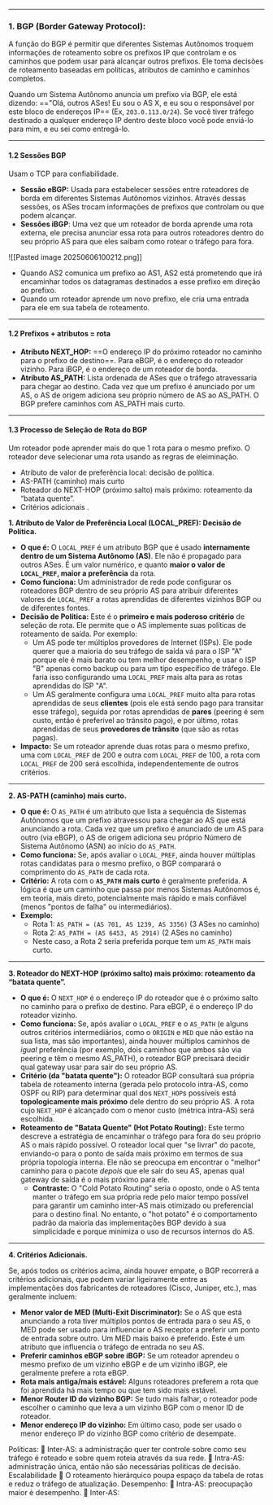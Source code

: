 
---
### **1. BGP (Border Gateway Protocol):**
A  função do BGP é permitir que diferentes Sistemas Autônomos troquem informações de roteamento sobre os prefixos IP que controlam e os caminhos que podem usar para alcançar outros prefixos. Ele toma decisões de roteamento baseadas em políticas, atributos de caminho e caminhos completos.

Quando um Sistema Autônomo anuncia um prefixo via BGP, ele está dizendo: =="Olá, outros ASes! Eu sou o AS X, e eu sou o responsável por este bloco de endereços IP== (Ex, `203.0.113.0/24`). Se você tiver tráfego destinado a qualquer endereço IP dentro deste bloco você pode enviá-lo para mim, e eu sei como entregá-lo.

---
#### **1.2 Sessões BGP**
Usam o TCP para confiabilidade.
- **Sessão eBGP:** Usada para estabelecer sessões entre roteadores de borda em diferentes Sistemas Autônomos vizinhos. Através dessas sessões, os ASes trocam informações de prefixos que controlam ou que podem alcançar.
- **Sessôes iBGP**: Uma vez que um roteador de borda aprende uma rota externa, ele precisa anunciar essa rota para outros roteadores dentro do seu próprio AS para que eles saibam como rotear o tráfego para fora.
 
![[Pasted image 20250606100212.png]]
- Quando AS2 comunica um prefixo ao AS1, AS2 está prometendo que irá encaminhar todos os datagramas destinados a esse prefixo em direção ao prefixo.
- Quando um roteador aprende um novo prefixo, ele cria uma entrada para ele em sua tabela de roteamento.

---
#### **1.2 Prefixos + atributos = rota**
- **Atributo NEXT_HOP:** ==O endereço IP do próximo roteador no caminho para o prefixo de destino==. Para eBGP, é o endereço do roteador vizinho. Para iBGP, é o endereço de um roteador de borda.
- **Atributo AS_PATH:** Lista ordenada de ASes que o tráfego atravessaria para chegar ao destino. Cada vez que um prefixo é anunciado por um AS, o AS de origem adiciona seu próprio número de AS ao AS_PATH. O BGP prefere caminhos com AS_PATH mais curto.

---
#### **1.3 Processo de Seleção de Rota do BGP**
Um roteador pode aprender mais do que 1 rota para o mesmo prefixo. O roteador deve selecionar uma rota usando as regras de eleiminação.

- Atributo de valor de preferência local: decisão de política.
- AS-PATH (caminho) mais curto
- Roteador do NEXT-HOP (próximo salto) mais próximo: roteamento da “batata quente”.
- Critérios adicionais .

**1. Atributo de Valor de Preferência Local (LOCAL_PREF): Decisão de Política.**

- **O que é:** O `LOCAL_PREF` é um atributo BGP que é usado **internamente dentro de um Sistema Autônomo (AS)**. Ele não é propagado para outros ASes. É um valor numérico, e quanto **maior o valor de `LOCAL_PREF`, maior a preferência** da rota.
- **Como funciona:** Um administrador de rede pode configurar os roteadores BGP dentro de seu próprio AS para atribuir diferentes valores de `LOCAL_PREF` a rotas aprendidas de diferentes vizinhos BGP ou de diferentes fontes.
- **Decisão de Política:** Este é o **primeiro e mais poderoso critério** de seleção de rota. Ele permite que o AS implemente suas políticas de roteamento de saída. Por exemplo:
    - Um AS pode ter múltiplos provedores de Internet (ISPs). Ele pode querer que a maioria do seu tráfego de saída vá para o ISP "A" porque ele é mais barato ou tem melhor desempenho, e usar o ISP "B" apenas como backup ou para um tipo específico de tráfego. Ele faria isso configurando uma `LOCAL_PREF` mais alta para as rotas aprendidas do ISP "A".
    - Um AS geralmente configura uma `LOCAL_PREF` muito alta para rotas aprendidas de seus **clientes** (pois ele está sendo pago para transitar esse tráfego), seguida por rotas aprendidas de **pares** (peering é sem custo, então é preferível ao trânsito pago), e por último, rotas aprendidas de seus **provedores de trânsito** (que são as rotas pagas).
- **Impacto:** Se um roteador aprende duas rotas para o mesmo prefixo, uma com `LOCAL_PREF` de 200 e outra com `LOCAL_PREF` de 100, a rota com `LOCAL_PREF` de 200 será escolhida, independentemente de outros critérios.

---

**2. AS-PATH (caminho) mais curto.**

- **O que é:** O `AS_PATH` é um atributo que lista a sequência de Sistemas Autônomos que um prefixo atravessou para chegar ao AS que está anunciando a rota. Cada vez que um prefixo é anunciado de um AS para outro (via eBGP), o AS de origem adiciona seu próprio Número de Sistema Autônomo (ASN) ao início do `AS_PATH`.
- **Como funciona:** Se, após avaliar o `LOCAL_PREF`, ainda houver múltiplas rotas candidatas para o mesmo prefixo, o BGP comparará o comprimento do `AS_PATH` de cada rota.
- **Critério:** A rota com o **`AS_PATH` mais curto** é geralmente preferida. A lógica é que um caminho que passa por menos Sistemas Autônomos é, em teoria, mais direto, potencialmente mais rápido e mais confiável (menos "pontos de falha" ou intermediários).
- **Exemplo:**
    - Rota 1: `AS_PATH = (AS 701, AS 1239, AS 3356)` (3 ASes no caminho)
    - Rota 2: `AS_PATH = (AS 6453, AS 2914)` (2 ASes no caminho)
    - Neste caso, a Rota 2 seria preferida porque tem um `AS_PATH` mais curto.

---

**3. Roteador do NEXT-HOP (próximo salto) mais próximo: roteamento da “batata quente”.**

- **O que é:** O `NEXT_HOP` é o endereço IP do roteador que é o próximo salto no caminho para o prefixo de destino. Para eBGP, é o endereço IP do roteador vizinho.
- **Como funciona:** Se, após avaliar o `LOCAL_PREF` e o `AS_PATH` (e alguns outros critérios intermediários, como o `ORIGIN` e `MED` que não estão na sua lista, mas são importantes), ainda houver múltiplos caminhos de _igual_ preferência (por exemplo, dois caminhos que ambos são via peering e têm o mesmo AS_PATH), o roteador BGP precisará decidir qual gateway usar para sair do seu próprio AS.
- **Critério (da "batata quente"):** O roteador BGP consultará sua própria tabela de roteamento interna (gerada pelo protocolo intra-AS, como OSPF ou RIP) para determinar qual dos `NEXT_HOP`s possíveis está **topologicamente mais próximo** dele dentro do seu próprio AS. A rota cujo `NEXT_HOP` é alcançado com o menor custo (métrica intra-AS) será escolhida.
- **Roteamento de "Batata Quente" (Hot Potato Routing):** Este termo descreve a estratégia de encaminhar o tráfego para fora do seu próprio AS o mais rápido possível. O roteador local quer "se livrar" do pacote, enviando-o para o ponto de saída mais próximo em termos de sua própria topologia interna. Ele não se preocupa em encontrar o "melhor" caminho para o pacote _depois_ que ele sair do seu AS, apenas qual gateway de saída é o mais próximo para ele.
    - **Contraste:** O "Cold Potato Routing" seria o oposto, onde o AS tenta manter o tráfego em sua própria rede pelo maior tempo possível para garantir um caminho inter-AS mais otimizado ou preferencial para o destino final. No entanto, o "hot potato" é o comportamento padrão da maioria das implementações BGP devido à sua simplicidade e porque minimiza o uso de recursos internos do AS.

---

**4. Critérios Adicionais.**

Se, após todos os critérios acima, ainda houver empate, o BGP recorrerá a critérios adicionais, que podem variar ligeiramente entre as implementações dos fabricantes de roteadores (Cisco, Juniper, etc.), mas geralmente incluem:

- **Menor valor de MED (Multi-Exit Discriminator):** Se o AS que está anunciando a rota tiver múltiplos pontos de entrada para o seu AS, o MED pode ser usado para influenciar o AS receptor a preferir um ponto de entrada sobre outro. Um MED mais baixo é preferido. Este é um atributo que influencia o tráfego de entrada no seu AS.
- **Preferir caminhos eBGP sobre iBGP:** Se um roteador aprendeu o mesmo prefixo de um vizinho eBGP e de um vizinho iBGP, ele geralmente prefere a rota eBGP.
- **Rota mais antiga/mais estável:** Alguns roteadores preferem a rota que foi aprendida há mais tempo ou que tem sido mais estável.
- **Menor Router ID do vizinho BGP:** Se tudo mais falhar, o roteador pode escolher o caminho que leva a um vizinho BGP com o menor ID de roteador.
- **Menor endereço IP do vizinho:** Em último caso, pode ser usado o menor endereço IP do vizinho BGP como critério de desempate.



Políticas:
 Inter-AS: a administração quer ter controle sobre como seu tráfego é
roteado e sobre quem roteia através da sua rede.
 Intra-AS: administração única, então não são necessárias políticas de
decisão.
Escalabilidade
 O roteamento hierárquico poupa espaço da tabela de rotas e reduz o
tráfego de atualização.
Desempenho:
 Intra-AS: preocupação maior é desempenho.
 Inter-AS: